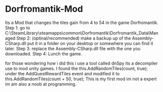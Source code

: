 # Dorfromantik-Mod
Its a Mod that changes the tiles gain from 4 to 54 in the game Dorfromantik.
Step 1: go to C:\SteamLibrary\steamapps\common\Dorfromantik\Dorfromantik_Data\Managed
Step 2: (optinal/recommended) make a backup up of the Assembly-CSharp.dll put it in a folder on your desktop or somewhere you can find it later.
Step 3: replace the Assembly-CSharp.dll file with the one you downloaded.
Step 4: Lunch the game.

for those wondering how i did this i use a tool called dnSpy its a decompiler use to mod unity games.
I found the this.AddRandomTiles(count, true); under the AddQuestRewardTiles event and modified it to this.AddRandomTiles(count + 50, true);
This is my first mod im not a expert im am also a noob at programming.
